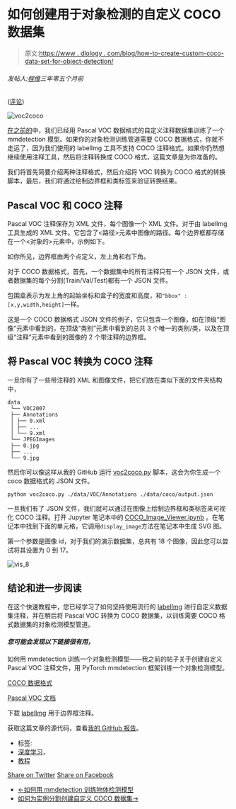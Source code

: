# 如何创建用于对象检测的自定义 COCO 数据集

> 原文:[https://www . dlology . com/blog/how-to-create-custom-coco-data-set-for-object-detection/](https://www.dlology.com/blog/how-to-create-custom-coco-data-set-for-object-detection/)

###### 发帖人:[程维](/blog/author/Chengwei/)三年零五个月前

([评论](/blog/how-to-create-custom-coco-data-set-for-object-detection/#disqus_thread))

![voc2coco](../Images/c6b0c8a93828312e4b6d5854b9e400a0.png)

[在之前的](https://www.dlology.com/blog/how-to-train-an-object-detection-model-with-mmdetection/)中，我们已经用 Pascal VOC 数据格式的自定义注释数据集训练了一个 mmdetection 模型。如果你的对象检测训练管道需要 COCO 数据格式，你就不走运了，因为我们使用的 labelImg 工具不支持 COCO 注释格式。如果你仍然想继续使用注释工具，然后将注释转换成 COCO 格式，这篇文章是为你准备的。

我们将首先简要介绍两种注释格式，然后介绍将 VOC 转换为 COCO 格式的转换脚本，最后，我们将通过绘制边界框和类标签来验证转换结果。

## Pascal VOC 和 COCO 注释

Pascal VOC 注释保存为 XML 文件，每个图像一个 XML 文件。对于由 labelImg 工具生成的 XML 文件。它包含了<路径>元素中图像的路径。每个边界框都存储在一个<对象的>元素中，示例如下。

如你所见，边界框由两个点定义，左上角和右下角。

对于 COCO 数据格式，首先，一个数据集中的所有注释只有一个 JSON 文件，或者数据集的每个分割(Train/Val/Test)都有一个 JSON 文件。

包围盒表示为左上角的起始坐标和盒子的宽度和高度，和`"bbox" :[x,y,width,height]`一样。

这是一个 COCO 数据格式 JSON 文件的例子，它只包含一个图像，如在顶级“图像”元素中看到的，在顶级“类别”元素中看到的总共 3 个唯一的类别/类，以及在顶级“注释”元素中看到的图像的 2 个带注释的边界框。

## 将 Pascal VOC 转换为 COCO 注释

一旦你有了一些带注释的 XML 和图像文件，把它们放在类似下面的文件夹结构中，

```
data
 └── VOC2007
 ├── Annotations
 │ ├── 0.xml
 │ ├── ...
 │ └── 9.xml
 └── JPEGImages
 ├── 0.jpg
 ├── ...
 └── 9.jpg
```

然后你可以像这样从我的 GitHub 运行 [voc2coco.py](https://github.com/Tony607/voc2coco/blob/master/voc2coco.py) 脚本，这会为你生成一个 coco 数据格式的 JSON 文件。

```
python voc2coco.py ./data/VOC/Annotations ./data/coco/output.json
```

一旦我们有了 JSON 文件，我们就可以通过在图像上绘制边界框和类标签来可视化 COCO 注释。打开 Jupyter 笔记本中的 [COCO_Image_Viewer.ipynb](https://github.com/Tony607/voc2coco/blob/master/COCO_Image_Viewer.ipynb) 。在笔记本中找到下面的单元格，它调用`display_image`方法在笔记本中生成 SVG 图。

第一个参数是图像 id，对于我们的演示数据集，总共有 18 个图像，因此您可以尝试将其设置为 0 到 17。

![vis_8](../Images/845a44fd2de5fb2b9a15bd949c320bde.png)

## 结论和进一步阅读

在这个快速教程中，您已经学习了如何坚持使用流行的 [labelImg](https://tzutalin.github.io/labelImg/) [](https://tzutalin.github.io/labelImg/)进行自定义数据集注释，并在稍后将 Pascal VOC 转换为 COCO 数据集，以训练需要 COCO 格式数据集的对象检测模型管道。

#### *您可能会发现以下链接很有用，*

如何用 mmdetection 训练一个对象检测模型——我之前的帖子关于创建自定义 Pascal VOC 注释文件，用 PyTorch mmdetection 框架训练一个对象检测模型。

[COCO 数据格式](http://cocodataset.org/#format-data)

[Pascal VOC 文档](https://pjreddie.com/media/files/VOC2012_doc.pdf)

下载 [labelImg](https://tzutalin.github.io/labelImg/) 用于边界框注释。

获取这篇文章的源代码，查看[我的 GitHub 报告](https://github.com/Tony607/voc2coco)。

*   标签:
*   [深度学习](/blog/tag/deep-learning/)，
*   [教程](/blog/tag/tutorial/)

[Share on Twitter](https://twitter.com/intent/tweet?url=https%3A//www.dlology.com/blog/how-to-create-custom-coco-data-set-for-object-detection/&text=How%20to%20create%20custom%20COCO%20data%20set%20for%20object%20detection) [Share on Facebook](https://www.facebook.com/sharer/sharer.php?u=https://www.dlology.com/blog/how-to-create-custom-coco-data-set-for-object-detection/)

*   [←如何用 mmdetection 训练物体检测模型](/blog/how-to-train-an-object-detection-model-with-mmdetection/)
*   [如何为实例分割创建自定义 COCO 数据集→](/blog/how-to-create-custom-coco-data-set-for-instance-segmentation/)